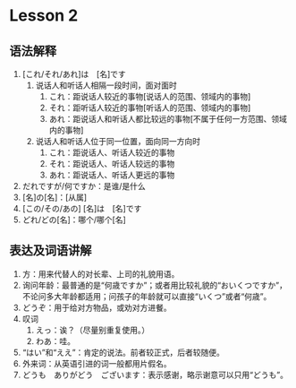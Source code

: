 # Lesson 2

## 语法解释

1. [これ/それ/あれ]は　[名]です
	1. 说话人和听话人相隔一段时间，面对面时
		1. これ：距说话人较近的事物[说话人的范围、领域内的事物]
		2. それ：距听话人较近的事物[听话人的范围、领域内的事物]
		3. あれ：距说话人和听话人都比较远的事物[不属于任何一方范围、领域内的事物]
	2. 说话人和听话人位于同一位置，面向同一方向时
		1. これ：距说话人、听话人较近的事物
		2. それ：距说话人、听话人较远的事物
		3. あれ：距说话人、听话人更远的事物
2. だれですが/何ですか：是谁/是什么
3. [名]の[名]：[从属]
4. [この/その/あの] \[名]は　[名]です
5. どれ/どの[名]：哪个/哪个[名]
	
## 表达及词语讲解

1. 方：用来代替人的对长辈、上司的礼貌用语。
2. 询问年龄：最普通的是“何歳ですか”；或者用比较礼貌的“おいくつですか”，不论问多大年龄都适用；问孩子的年龄就可以直接“いくつ”或者“何歳”。
3. どうぞ：用于给对方物品，或劝对方进餐。
4. 叹词
	1. えっ：诶？（尽量别重复使用。）
	2. わあ：哇。
5. “はい”和“ええ”：肯定的说法。前者较正式，后者较随便。
6. 外来词：从英语引进的词一般都用片假名。
7. どうも　ありがどう　ございます：表示感谢，略示谢意可以只用“どうも”。
